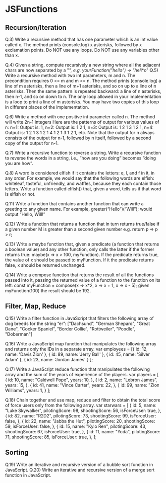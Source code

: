 # JSFunctions

## Recursion/Iteration
Q.3) Write a recursive method that has one parameter which is an int value called x. The method prints (console.log) x asterisks, followed by x exclamation points. Do NOT use any loops. Do NOT use any variables other than x.

Q.4) Given a string, compute recursively a new string where all the adjacent chars are now separated by a "*", e.g. yourFunction("hello") → "h*e*l*l*o"
Q.5) Write a recursive method with two int parameters, m and n. The precondition requires 0 <= m and m <= n. The method prints (console.log) a line of m asterisks, then a line of m+1 asterisks, and so on up to a line of n asterisks. Then the same pattern is repeated backward: a line of n asterisks, then n-1, and so on down to n. The only loop allowed in your implementation is a loop to print a line of m asterisks. You may have two copies of this loop in different places of the implementation.

Q.6) Write a method with one positive int parameter called n. The method will write 2n-1 integers Here are the patterns of output for various values of n: n=1: Output is: 1, n=2: Output is: 1 2 1, n=3: Output is: 1 2 1 3 1 2 1, n=4: Output is: 1 2 1 3 1 2 1 4 1 2 1 3 1 2 1, etc. Note that the output for n always consists of the output for n-1, followed by n itself, followed by a second copy of the output for n-1.

Q.7) Write a recursive function to reverse a string. Write a recursive function to reverse the words in a string, i.e., ”how are you doing” becomes ”doing you are how”.

Q.8) A word is considered elfish if it contains the letters: e, l, and f in it, in any order. For example, we would say that the following words are elfish: whiteleaf, tasteful, unfriendly, and waffles, because they each contain those letters. Write a function called elfish() that, given a word, tells us if that word is elfish or not.

Q.11) Write a function that contains another function that can write a greeting to any given name. For example, greeter(“Hello”)(“Will”); would output “Hello, Will!”

Q.12) Write a function that returns a function that in turn returns true/false if a given number M is greater than a second given number e.g. return p => p > r;

Q.13) Write a maybe function that, given a predicate (a function that returns a boolean value) and any other function, only calls the latter if the former returns true: maybe(x => x > 100, myFunction). If the predicate returns true, the value of x should be passed to myFunction. If it the predicate returns false, x should be returned unchanged.

Q.14) Write a compose function that returns the result of all the functions passed into it, passing the returned value of a function to the function on its left: const myFunction = compose(x => x*2, x => x + 1, x => x - 5); given myFunction(100) the result should be 192.

## Filter, Map, Reduce
Q.15) Write a filter function in JavaScript that filters the following array of dog breeds for the string “er”: ["Dachsund", "German Shepard", "Great Dane", "Cocker Spaniel", "Border Collie", "Rottweiler", "Poodle", "Doberman"]

Q.16) Write a JavaScript map function that manipulates the following array and returns only the IDs in a separate array.
var employees = [{ id: 12, name: 'Davis Zion' }, { id: 89, name: 'Jerry Ball' }, { id: 45, name: 'Silver Adam' },
{ id: 23, name: 'Jordan James' } ];

Q.17) Write a JavaScript reduce function that manipulates the following array and the sum of the years of experience of the players.
var players = [
{
id: 10,
name: "Caldwell Pope",
years: 10,
},
{
id: 2,
name: "Lebron James",
years: 15,
},
{
id: 41,
name: "Vince Carter",
years: 22,
},
{
id: 99,
name: "Zion Williams",
years: 1,
}
];

Q.18) Chain together and use map, reduce and filter to obtain the total score of force users only from the following array.
var starwars = [
{
id: 5,
name: "Luke Skywalker",
pilotingScore: 98,
shootingScore: 56,
isForceUser: true,
},
{
id: 82,
name: "R2D2",
pilotingScore: 73,
shootingScore: 99,
isForceUser: false,
},
{
id: 22,
name: "Jabba the Hut",
pilotingScore: 20,
shootingScore: 59,
isForceUser: false,
},
{
id: 15,
name: "Kylo Ren",
pilotingScore: 43,
shootingScore: 67,
isForceUser: true,
},
{
id: 11,
name: "Yoda",
pilotingScore: 71,
shootingScore: 85,
isForceUser: true,
},
];

## Sorting
Q.19) Write an iterative and recursive version of a bubble sort function in JavaScript.
Q.20) Write an iterative and recursive version of a merge sort function in JavaScript.
